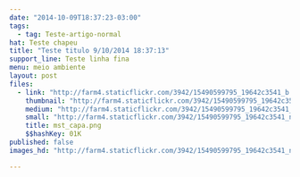 ```yaml
---
date: "2014-10-09T18:37:23-03:00"
tags:
  - tag: Teste-artigo-normal
hat: Teste chapeu
title: "Teste titulo 9/10/2014 18:37:13"
support_line: Teste linha fina
menu: meio ambiente
layout: post
files:
  - link: "http://farm4.staticflickr.com/3942/15490599795_19642c3541_b.jpg"
    thumbnail: "http://farm4.staticflickr.com/3942/15490599795_19642c3541_t.jpg"
    medium: "http://farm4.staticflickr.com/3942/15490599795_19642c3541_z.jpg"
    small: "http://farm4.staticflickr.com/3942/15490599795_19642c3541_n.jpg"
    title: mst_capa.png
    $$hashKey: 01K
published: false
images_hd: "http://farm4.staticflickr.com/3942/15490599795_19642c3541_n.jpg"

---
```

